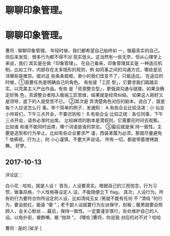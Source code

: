 # 聊聊印象管理。

# 聊聊印象管理。

曹将 : 聊聊印象管理。 年轻时候，我们都希望自己始终如 一，做最真实的自己。但后来发现，很多行为都不得不对 现实低头。这当然有一些无奈，但从心理学上来说，我们 其实是在做「印象管理」。 在自己看来，印象管理其实是 一种适应机制。比如工作，内部存在太多隐形的规则，例 如同事之间的沟通方式，哪些是忌讳哪些是推崇。面对这 些条条框框，渺小的我们改变不了，只能适应。 在适应的 时候，①首要任务是明确自己的角色。 有些是「工匠 型」，它要求我们踏踏实实，以完美主义产出作品。有些 是「资源整合型」，更强调沟通与链接。如果没确定好角 色，资源整合者陷入极端工匠思维，结果就是经常纠结。 如果这人刚好又是领导，底下的人就受苦不已。 ②其次是 弄清楚角色对应的剧本。说白了，就是每个人应该怎么行 事。举个简单的例子，发通知： A.有些企业比较活泼：小 仙女小帅哥们，下午三点开会，不要迟到啦！ B.有些企业 比较正统：各位同事，下午三点开会，请务必准时出席。 比较麻烦的剧本是潜规则，它需要花时间去观察。比如谁 和谁不能同时出席，哪个词语是谁的禁忌。 ③最后就是保 持一致性。主要是造型和行为举止。比如有些企业要求严 谨，西装革履为必须，那就尽量避免 T 恤裤衩。行为上，则 小心谨慎，不要大声说话。 所有一切，都是带着镣铐跳 舞。 好梦。

## 2017-10-13

评论区：

白小花 : 哈哈，就是人设！ 首先，人设要真实。根据自己的三观信念，行为习惯，做事风格，个人性格等设定人 设，不能随便立下 flag。 其次，人设行为。所有的行为要符合你所设定的人设，比如清纯玉女 /男就不能有任何 不 “清纯 ”的行为，要会脸红，能装 “傻 ”；老干部人设就要行为左派保守，刻板；暖男就要会照顾人，会关心粉丝 … 最后，保持一致性。一定要谨言慎行，处处维护自己的人设。以免扑街，被群嘲，被 “抛弃 ”。 [嘿哈 ]曹将，你说我 对应的对不对？哈哈

曹将 : 是的 [呲牙 ]